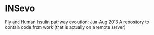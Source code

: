 INSevo
======

Fly and Human Insulin pathway evolution: Jun-Aug 2013
A repository to contain code from work (that is actually on a remote server)
